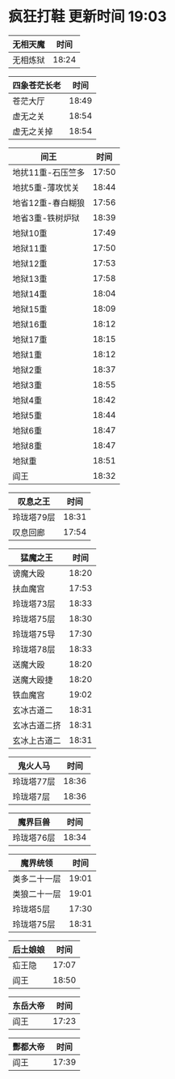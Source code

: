 # 疯狂打鞋 更新时间 19:03

| 无相天魔   | 时间    |
|--------|-------|
| 无相炼狱 | 18:24 |

| 四象苍茫长老   | 时间    |
|--------|-------|
| 苍茫大厅 | 18:49 |
| 虚无之关 | 18:54 |
| 虚无之关掉 | 18:54 |

| 间王   | 时间    |
|--------|-------|
| 地扰11重-石压竺多 | 17:50 |
| 地扰5重-薄攻忧关 | 18:44 |
| 地省12重-春白糊狼 | 17:56 |
| 地省3重-铁树炉狱 | 18:39 |
| 地狱10重 | 17:49 |
| 地狱11重 | 17:50 |
| 地狱12重 | 17:53 |
| 地狱13重 | 17:58 |
| 地狱14重 | 18:04 |
| 地狱15重 | 18:09 |
| 地狱16重 | 18:12 |
| 地狱17重 | 18:15 |
| 地狱1重 | 18:12 |
| 地狱2重 | 18:37 |
| 地狱3重 | 18:55 |
| 地狱4重 | 18:42 |
| 地狱5重 | 18:44 |
| 地狱6重 | 18:47 |
| 地狱8重 | 18:47 |
| 地狱重 | 18:51 |
| 阎王 | 18:32 |

| 叹息之王   | 时间    |
|--------|-------|
| 玲珑塔79层 | 18:31 |
| 叹息回廊 | 17:54 |

| 猛魔之王   | 时间    |
|--------|-------|
| 谤魔大殴 | 18:20 |
| 扶血魔宫 | 17:53 |
| 玲珑塔73层 | 18:33 |
| 玲珑塔75层 | 18:30 |
| 玲珑塔75导 | 17:30 |
| 玲珑塔78层 | 18:33 |
| 送魔大殴 | 18:20 |
| 送魔大殴捷 | 18:20 |
| 铁血魔宫 | 19:02 |
| 玄冰古道二 | 18:31 |
| 玄冰古道二挤 | 18:31 |
| 玄冰上古道二 | 18:31 |

| 鬼火人马   | 时间    |
|--------|-------|
| 玲珑塔77层 | 18:36 |
| 玲珑塔7层 | 18:36 |

| 魔界巨兽   | 时间    |
|--------|-------|
| 玲珑塔76层 | 18:34 |

| 魔界统领   | 时间    |
|--------|-------|
| 类多二十一层 | 19:01 |
| 类狼二十一层 | 19:01 |
| 玲珑塔5层 | 17:30 |
| 玲珑塔75层 | 18:31 |

| 后土娘娘   | 时间    |
|--------|-------|
| 疝王隐 | 17:07 |
| 阎王 | 18:50 |

| 东岳大帝   | 时间    |
|--------|-------|
| 阎王 | 17:23 |

| 酆都大帝   | 时间    |
|--------|-------|
| 阎王 | 17:39 |